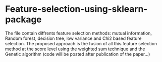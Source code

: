 # Feature-selection-using-sklearn-package
The file contain diffrents feature selection methods: mutual information, Random forest, decision tree, low variance and Chi2 based feature selection.
The proposed approach is the fusion of all this feature selection method at the score level using the weighted sum technique and the Genetic algorithm (code will be posted after publication of the paper...)
